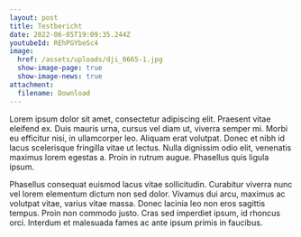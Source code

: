 ```yaml
---
layout: post
title: Testbericht
date: 2022-06-05T19:09:35.244Z
youtubeId: REhPGYbeSc4
image:
  href: /assets/uploads/dji_0665-1.jpg
  show-image-page: true
  show-image-news: true
attachment:
  filename: Download
---
```

Lorem ipsum dolor sit amet, consectetur adipiscing elit. Praesent vitae eleifend ex. Duis mauris urna, cursus vel diam ut, viverra semper mi. Morbi eu efficitur nisi, in ullamcorper leo. Aliquam erat volutpat. Donec et nibh id lacus scelerisque fringilla vitae ut lectus. Nulla dignissim odio elit, venenatis maximus lorem egestas a. Proin in rutrum augue. Phasellus quis ligula ipsum.

Phasellus consequat euismod lacus vitae sollicitudin. Curabitur viverra nunc vel lorem elementum dictum non sed dolor. Vivamus dui arcu, maximus ac volutpat vitae, varius vitae massa. Donec lacinia leo non eros sagittis tempus. Proin non commodo justo. Cras sed imperdiet ipsum, id rhoncus orci. Interdum et malesuada fames ac ante ipsum primis in faucibus.